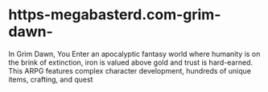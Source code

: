 # https-megabasterd.com-grim-dawn-
In Grim Dawn, You Enter an apocalyptic fantasy world where humanity is on the brink of extinction, iron is valued above gold and trust is hard-earned. This ARPG features complex character development, hundreds of unique items, crafting, and quest
